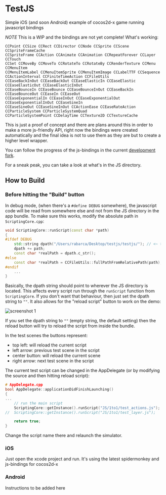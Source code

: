 # TestJS

Simple iOS (and soon Android) example of cocos2d-x game running javascript bindings

*NOTE* This is a WIP and the bindings are not yet complete! What's working:

    CCPoint CCSize CCRect CCDirector CCNode CCSprite CCScene CCSpriteFrameCache
    CCSpriteFrame CCAction CCAnimate CCAnimation CCRepeatForever CCLayer CCTouch
    CCSet CCMoveBy CCMoveTo CCRotateTo CCRotateBy CCRenderTexture CCMenu CCMenuItem
    CCMenuItemLabel CCMenuItemSprite CCMenuItemImage CCLabelTTF CCSequence
    CCActionInterval CCFiniteTimeAction CCFileUtils
    CCEaseBackInOut CCEaseBackOut CCEaseElasticIn CCEaseElastic CCEaseElasticOut CCEaseElasticInOut
    CCEaseBounceIn CCEaseBounce CCEaseBounceInOut CCEaseBackIn CCEaseBounceOut CCEaseIn CCEaseOut
    CCEaseExponentialIn CCEaseInOut CCEaseExponentialOut CCEaseExponentialInOut CCEaseSineIn
    CCEaseSineOut CCEaseSineInOut CCActionEase CCEaseRateAction CCParticleSystem CCParticleSystemQuad
    CCParticleSystemPoint CCDelayTime CCTexture2D CCTextureCache

This is just a proof of concept and there are plans around this in order to make a more js-friendly API, right now
the bindings were created automatically and the final idea is not to use them as they are but to create a higher
level wrapper.

You can follow the progress of the js-bindings in the current [development fork](https://github.com/funkaster/cocos2d-x/tree/js-bindings).

For a sneak peak, you can take a look at what's in the JS directory.

## How to Build

### Before hitting the "Build" button

In debug mode, (when there's a `#define DEBUG` somewhere), the javascript code will be read from somewhere else and not from the JS directory
in the app bundle. To make sure this works, modify the absolute path in `ScriptingCore.cpp`:

```c++
void ScriptingCore::runScript(const char *path)
{
#ifdef DEBUG
	std::string dpath("/Users/rabarca/Desktop/testjs/testjs/"); // <~ this is what you want to modify!
	dpath += path;
	const char *realPath = dpath.c_str();
#else
	const char *realPath = CCFileUtils::fullPathFromRelativePath(path);
#endif
	...
}
```

Basically, the dpath string should point to wherever the JS directory is located. This affects every script
run through the `runScript` function from `ScriptingCore`. If you don't want that behaviour, then just set
the dpath string to `""`. It also allows for the "reload script" button to work on the demo:

![screenshot 1](http://dl.dropbox.com/u/29043245/testjs1.png)

If you set the dpath string to `""` (empty string, the default setting) then the reload button will try to
reload the script from inside the bundle.

In the test scenes the buttons represent:

* top left: will reload the current script
* left arrow: previous test scene in the script
* center button: will reload the current scene
* right arrow: next test scene in the script

The current test script can be changed in the AppDelegate (or by modifying the source and then hitting reload script):

```c++
# AppDelegate.cpp
bool AppDelegate::applicationDidFinishLaunching()
{
...
	// run the main script
	ScriptingCore::getInstance().runScript("JS/1to1/test_actions.js");
//	ScriptingCore::getInstance().runScript("JS/1to1/test_layer.js");

	return true;
}
```

Change the script name there and relaunch the simulator.

### iOS

Just open the xcode project and run. It's using the latest spidermonkey and js-bindings for cocos2d-x

### Android

Instructions to be added here
